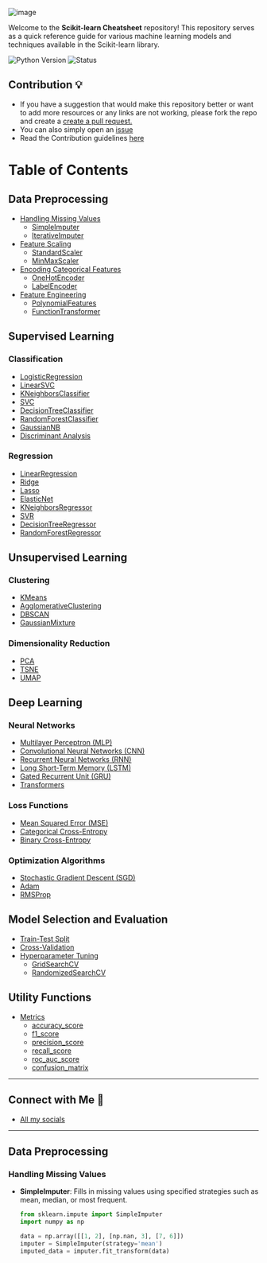 ![image](https://github.com/user-attachments/assets/eca48e41-93eb-4c4c-bc8a-af669cee2967)


Welcome to the **Scikit-learn Cheatsheet** repository! This repository serves as a quick reference guide for various machine learning models and techniques available in the Scikit-learn library.

![Python Version](https://img.shields.io/badge/python-3.7%2B-brightgreen.svg)
![Status](https://img.shields.io/badge/status-active-success.svg)

## Contribution 💡
- If you have a suggestion that would make this repository better or want to add more resources or any links are not working, please fork the repo and create a [create a pull request.](https://github.com/thegeekyb0y/sklearn-cheat/edit/main/README.md) 
- You can also simply open an [issue](https://github.com/thegeekyb0y/sklearn-cheat/issues/new)
- Read the Contribution guidelines [here](https://github.com/thegeekyb0y/sklearn-cheat/CONTRIBUTIONS.md)
  
# Table of Contents

## Data Preprocessing
- [Handling Missing Values](#handling-missing-values)
  - [SimpleImputer](#simpleimputer)
  - [IterativeImputer](#iterativeimputer)
- [Feature Scaling](#feature-scaling)
  - [StandardScaler](#standardscaler)
  - [MinMaxScaler](#minmaxscaler)
- [Encoding Categorical Features](#encoding-categorical-features)
  - [OneHotEncoder](#onehotencoder)
  - [LabelEncoder](#labelencoder)
- [Feature Engineering](#feature-engineering)
  - [PolynomialFeatures](#polynomialfeatures)
  - [FunctionTransformer](#functiontransformer)

## Supervised Learning
### Classification
- [LogisticRegression](#logisticregression)
- [LinearSVC](#linearsvc)
- [KNeighborsClassifier](#kneighborsclassifier)
- [SVC](#svc)
- [DecisionTreeClassifier](#decisiontreeclassifier)
- [RandomForestClassifier](#randomforestclassifier)
- [GaussianNB](#gaussiannb)
- [Discriminant Analysis](#discriminant-analysis)

### Regression
- [LinearRegression](#linearregression)
- [Ridge](#ridge)
- [Lasso](#lasso)
- [ElasticNet](#elasticnet)
- [KNeighborsRegressor](#kneighborsregressor)
- [SVR](#svr)
- [DecisionTreeRegressor](#decisiontreeregressor)
- [RandomForestRegressor](#randomforestregressor)

## Unsupervised Learning
### Clustering
- [KMeans](#kmeans)
- [AgglomerativeClustering](#agglomerativeclustering)
- [DBSCAN](#dbscan)
- [GaussianMixture](#gaussianmixture)

### Dimensionality Reduction
- [PCA](#pca)
- [TSNE](#tsne)
- [UMAP](#umap)

## Deep Learning
### Neural Networks
- [Multilayer Perceptron (MLP)](#multilayer-perceptron-mlp)
- [Convolutional Neural Networks (CNN)](#convolutional-neural-networks-cnn)
- [Recurrent Neural Networks (RNN)](#recurrent-neural-networks-rnn)
- [Long Short-Term Memory (LSTM)](#long-short-term-memory-lstm)
- [Gated Recurrent Unit (GRU)](#gated-recurrent-unit-gru)
- [Transformers](#transformers)

### Loss Functions
- [Mean Squared Error (MSE)](#mean-squared-error-mse)
- [Categorical Cross-Entropy](#categorical-cross-entropy)
- [Binary Cross-Entropy](#binary-cross-entropy)

### Optimization Algorithms
- [Stochastic Gradient Descent (SGD)](#stochastic-gradient-descent-sgd)
- [Adam](#adam)
- [RMSProp](#rmsprop)

## Model Selection and Evaluation
- [Train-Test Split](#train-test-split)
- [Cross-Validation](#cross-validation)
- [Hyperparameter Tuning](#hyperparameter-tuning)
  - [GridSearchCV](#gridsearchcv)
  - [RandomizedSearchCV](#randomizedsearchcv)

## Utility Functions
- [Metrics](#metrics)
  - [accuracy_score](#accuracy-score)
  - [f1_score](#f1-score)
  - [precision_score](#precision-score)
  - [recall_score](#recall-score)
  - [roc_auc_score](#roc-auc-score)
  - [confusion_matrix](#confusion-matrix)

---
 
## Connect with Me 🤝
- <a href="https://www.bento.me/adityatiwari" target="_blank">All my socials</a>

--- 

## Data Preprocessing

### Handling Missing Values
- **SimpleImputer**: Fills in missing values using specified strategies such as mean, median, or most frequent.
  
  ```python
  from sklearn.impute import SimpleImputer
  import numpy as np

  data = np.array([[1, 2], [np.nan, 3], [7, 6]])
  imputer = SimpleImputer(strategy='mean')
  imputed_data = imputer.fit_transform(data)


